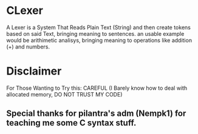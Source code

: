 # CLexer

A Lexer is a System That Reads Plain Text (String) and then create tokens based on said Text, bringing meaning to sentences.
an usable example would be arithimetic analisys, bringing meaning to operations like addition (+) and numbers.

# Disclaimer

For Those Wanting to Try this: CAREFUL (I Barely know how to deal with allocated memory, DO NOT TRUST MY CODE)

## Special thanks for pilantra's adm (Nempk1) for teaching me some C syntax stuff.
